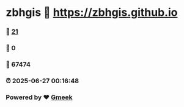 # zbhgis :link: https://zbhgis.github.io 
### :page_facing_up: [21](https://zbhgis.github.io/tag.html) 
### :speech_balloon: 0 
### :hibiscus: 67474 
### :alarm_clock: 2025-06-27 00:16:48 
### Powered by :heart: [Gmeek](https://github.com/Meekdai/Gmeek)
